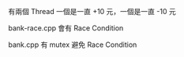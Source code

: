有兩個 Thread 一個是一直 +10 元，一個是一直 -10 元

bank-race.cpp 會有 Race Condition

bank.cpp 有 mutex 避免 Race Condition